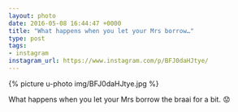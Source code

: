 ```yaml
---
layout: photo
date: 2016-05-08 16:44:47 +0000
title: "What happens when you let your Mrs borrow…"
type: post
tags:
- instagram
instagram_url: https://www.instagram.com/p/BFJ0daHJtye/
---
```


{% picture u-photo img/BFJ0daHJtye.jpg %}

What happens when you let your Mrs borrow the braai for a bit. 😟
